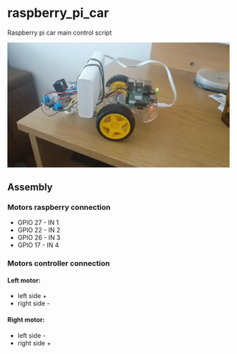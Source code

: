 # raspberry_pi_car
Raspberry pi car main control script

![Racing car](car.gif)

## Assembly
### Motors raspberry connection
- GPIO 27 - IN 1
- GPIO 22 - IN 2
- GPIO 26 - IN 3
- GPIO 17 - IN 4

### Motors controller connection
#### Left motor:
- left side + 
- right side -

#### Right motor:
- left side - 
- right side +
